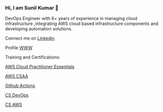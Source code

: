 ### Hi, I am Sunil Kumar  👋

DevOps Engineer with 6+ years of experience in managing cloud infrastructure ,integrating AWS cloud based infrastructure components and developing automation solutions.

Connect me on [Linkedin](https://www.linkedin.com/in/sun7555/)

Profile [WWW](http://sunil-kumar.s3-website.ap-south-1.amazonaws.com/)

Training and Certifications:

[AWS Cloud Practitioner Essentials](https://sunil-kumar.s3.ap-south-1.amazonaws.com/134_3_1875777_1655905194_AWS+Course+Completion+Certificate.pdf)

[AWS CSAA](https://udemy-certificate.s3.amazonaws.com/pdf/UC-a07f6270-dc45-47ee-8bd4-e7bdf9d19fc8.pdf)

[Github Actions](https://udemy-certificate.s3.amazonaws.com/image/UC-a786a3d5-ca74-48b1-bfd0-6d8ee7f46599.jpg?v=1653998697000)

[CS DevOps](https://certificates.simplicdn.net/share/1525909.pdf)

[CS AWS](https://certificates.simplicdn.net/share/1532119.pdf)
<!--
**svilambi/svilambi** is a ✨ _special_ ✨ repository because its `README.md` (this file) appears on your GitHub profile.

Here are some ideas to get you started:

- 🔭 I’m currently working on ...
- 🌱 I’m currently learning ...
- 👯 I’m looking to collaborate on ...
- 🤔 I’m looking for help with ...
- 💬 Ask me about ...
- 📫 How to reach me: ...
- 😄 Pronouns: ...
- ⚡ Fun fact: ...
-->
